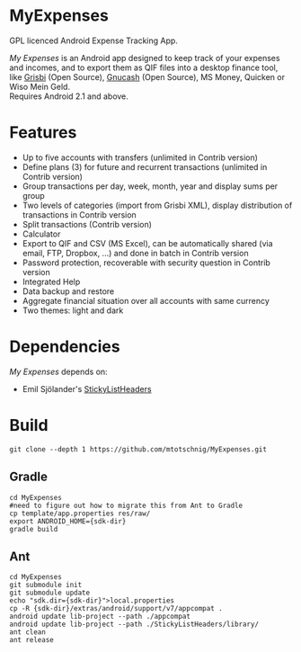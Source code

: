 MyExpenses
==========

GPL licenced Android Expense Tracking App.

*My Expenses* is an Android app designed to keep
  track of your expenses and incomes, and to export them as QIF files into a desktop
  finance tool, like <a href="http://www.grisbi.org">Grisbi</a> (Open Source), <a
  href="http://www.gnucash.org">Gnucash</a> (Open Source), MS Money, Quicken or Wiso Mein Geld.<br />
  Requires Android 2.1 and above.

Features
========
- Up to five accounts with transfers (unlimited in Contrib version)
- Define plans (3) for future and recurrent transactions  (unlimited in Contrib version)
- Group transactions per day, week, month, year and display sums per group
- Two levels of categories (import from Grisbi XML), display distribution of transactions in Contrib version
- Split transactions (Contrib version)
- Calculator
- Export to QIF and CSV (MS Excel), can be automatically shared (via email, FTP, Dropbox, ...) and done in batch in Contrib version
- Password protection, recoverable with security question in Contrib version
- Integrated Help
- Data backup and restore
- Aggregate financial situation over all accounts with same currency
- Two themes: light and dark

Dependencies
=====
*My Expenses* depends on:
- Emil Sjölander's <a href="https://github.com/emilsjolander/StickyListHeaders">StickyListHeaders</a>


Build
=====

```
git clone --depth 1 https://github.com/mtotschnig/MyExpenses.git
```

Gradle
------
```
cd MyExpenses
#need to figure out how to migrate this from Ant to Gradle
cp template/app.properties res/raw/
export ANDROID_HOME={sdk-dir}
gradle build
```

Ant
---
```
cd MyExpenses
git submodule init
git submodule update
echo "sdk.dir={sdk-dir}">local.properties
cp -R {sdk-dir}/extras/android/support/v7/appcompat .
android update lib-project --path ./appcompat
android update lib-project --path ./StickyListHeaders/library/
ant clean
ant release
```
